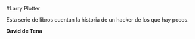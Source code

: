 #Larry Plotter

Esta serie de libros cuentan la historia de un hacker de los que hay pocos.

**David de Tena**
